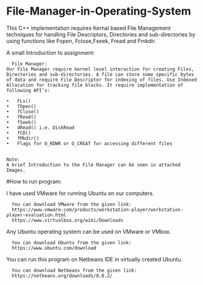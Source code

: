 # File-Manager-in-Operating-System
This C++ implementation requires Kernal based File Management techniques for handling File Descriptors, Directories and sub-directories by using functions like Fopen, Fclose,Fseek, Fread and Fmkdir.

A small Introduction to assignment:

      File Manager:
    Our File Manager require kernel level interaction for creating Files, Directories and sub-directories. A file can store some specific bytes of data and require File Descriptor for indexing of files. Use Indexed Allocation for tracking file blocks. It require implementation of following API’s:

    •	FLs()
    •	fOpen()
    •	fClose()
    •	fRead()
    •	fSeek()
    •	dRead() i.e. DiskRead
    •	fCD()
    •	fMkdir()
    •	Flags for O_RDWR or O_CREAT for accessing different files


    Note:
    A brief Introduction to the File Manager can be seen in attached Images.

#How to run program:

I have used VMware for running Ubuntu on our computers.

      You can download VMware from the given link:
      https://www.vmware.com/products/workstation-player/workstation-player-evaluation.html
      https://www.virtualbox.org/wiki/Downloads
Any Ubuntu operating system can be used on VMware or VMbox.

      You can download Ubuntu from the given link:
      https://www.ubuntu.com/download
You can run this program on Netbeans IDE in virtually created Ubuntu.

      You can download Netbeans from the given link:
      https://netbeans.org/downloads/8.0.2/


